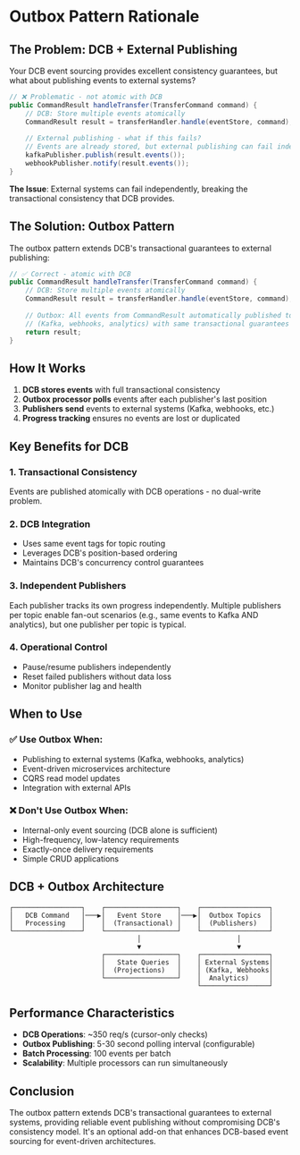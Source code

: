 # Outbox Pattern Rationale

## The Problem: DCB + External Publishing

Your DCB event sourcing provides excellent consistency guarantees, but what about publishing events to external systems?

```java
// ❌ Problematic - not atomic with DCB
public CommandResult handleTransfer(TransferCommand command) {
    // DCB: Store multiple events atomically
    CommandResult result = transferHandler.handle(eventStore, command);
    
    // External publishing - what if this fails?
    // Events are already stored, but external publishing can fail independently
    kafkaPublisher.publish(result.events());
    webhookPublisher.notify(result.events());
}
```

**The Issue**: External systems can fail independently, breaking the transactional consistency that DCB provides.

## The Solution: Outbox Pattern

The outbox pattern extends DCB's transactional guarantees to external publishing:

```java
// ✅ Correct - atomic with DCB
public CommandResult handleTransfer(TransferCommand command) {
    // DCB: Store multiple events atomically
    CommandResult result = transferHandler.handle(eventStore, command);
    
    // Outbox: All events from CommandResult automatically published to external systems
    // (Kafka, webhooks, analytics) with same transactional guarantees
    return result;
}
```

## How It Works

1. **DCB stores events** with full transactional consistency
2. **Outbox processor polls** events after each publisher's last position
3. **Publishers send** events to external systems (Kafka, webhooks, etc.)
4. **Progress tracking** ensures no events are lost or duplicated

## Key Benefits for DCB

### 1. **Transactional Consistency**
Events are published atomically with DCB operations - no dual-write problem.

### 2. **DCB Integration**
- Uses same event tags for topic routing
- Leverages DCB's position-based ordering
- Maintains DCB's concurrency control guarantees

### 3. **Independent Publishers**
Each publisher tracks its own progress independently. Multiple publishers per topic enable fan-out scenarios (e.g., same events to Kafka AND analytics), but one publisher per topic is typical.

### 4. **Operational Control**
- Pause/resume publishers independently
- Reset failed publishers without data loss
- Monitor publisher lag and health

## When to Use

### ✅ **Use Outbox When:**
- Publishing to external systems (Kafka, webhooks, analytics)
- Event-driven microservices architecture
- CQRS read model updates
- Integration with external APIs

### ❌ **Don't Use Outbox When:**
- Internal-only event sourcing (DCB alone is sufficient)
- High-frequency, low-latency requirements
- Exactly-once delivery requirements
- Simple CRUD applications

## DCB + Outbox Architecture

```
┌─────────────────┐    ┌──────────────────┐    ┌─────────────────┐
│   DCB Command   │───▶│   Event Store    │───▶│  Outbox Topics  │
│   Processing    │    │  (Transactional) │    │  (Publishers)   │
└─────────────────┘    └──────────────────┘    └─────────────────┘
                                │                        │
                                ▼                        ▼
                       ┌──────────────────┐    ┌─────────────────┐
                       │   State Queries  │    │ External Systems│
                       │  (Projections)   │    │ (Kafka, Webhooks│
                       └──────────────────┘    │  Analytics)     │
                                               └─────────────────┘
```

## Performance Characteristics

- **DCB Operations**: ~350 req/s (cursor-only checks)
- **Outbox Publishing**: 5-30 second polling interval (configurable)
- **Batch Processing**: 100 events per batch
- **Scalability**: Multiple processors can run simultaneously

## Conclusion

The outbox pattern extends DCB's transactional guarantees to external systems, providing reliable event publishing without compromising DCB's consistency model. It's an optional add-on that enhances DCB-based event sourcing for event-driven architectures.